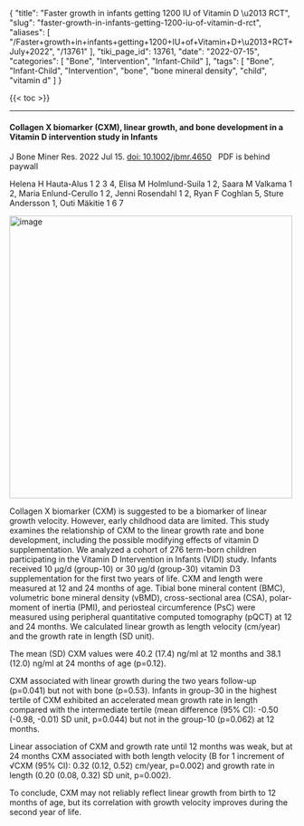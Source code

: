 {
    "title": "Faster growth in infants getting 1200 IU of Vitamin D \u2013 RCT",
    "slug": "faster-growth-in-infants-getting-1200-iu-of-vitamin-d-rct",
    "aliases": [
        "/Faster+growth+in+infants+getting+1200+IU+of+Vitamin+D+\u2013+RCT+July+2022",
        "/13761"
    ],
    "tiki_page_id": 13761,
    "date": "2022-07-15",
    "categories": [
        "Bone",
        "Intervention",
        "Infant-Child"
    ],
    "tags": [
        "Bone",
        "Infant-Child",
        "Intervention",
        "bone",
        "bone mineral density",
        "child",
        "vitamin d"
    ]
}


{{< toc >}} 

---

#### Collagen X biomarker (CXM), linear growth, and bone development in a Vitamin D intervention study in Infants

J Bone Miner Res. 2022 Jul 15. [doi: 10.1002/jbmr.4650](https://doi.org/10.1002/jbmr.4650) &nbsp; PDF is behind paywall

Helena H Hauta-Alus 1 2 3 4, Elisa M Holmlund-Suila 1 2, Saara M Valkama 1 2, Maria Enlund-Cerullo 1 2, Jenni Rosendahl 1 2, Ryan F Coghlan 5, Sture Andersson 1, Outi Mäkitie 1 6 7

<img src="https://d378j1rmrlek7x.cloudfront.net/attachments/jpeg/growth.jpg" alt="image" width="500">

Collagen X biomarker (CXM) is suggested to be a biomarker of linear growth velocity. However, early childhood data are limited. This study examines the relationship of CXM to the linear growth rate and bone development, including the possible modifying effects of vitamin D supplementation. We analyzed a cohort of 276 term-born children participating in the Vitamin D Intervention in Infants (VIDI) study. Infants received 10 μg/d (group-10) or 30 μg/d (group-30) vitamin D3 supplementation for the first two years of life. CXM and length were measured at 12 and 24 months of age. Tibial bone mineral content (BMC), volumetric bone mineral density (vBMD), cross-sectional area (CSA), polar-moment of inertia (PMI), and periosteal circumference (PsC) were measured using peripheral quantitative computed tomography (pQCT) at 12 and 24 months. We calculated linear growth as length velocity (cm/year) and the growth rate in length (SD unit).

The mean (SD) CXM values were 40.2 (17.4) ng/ml at 12 months and 38.1 (12.0) ng/ml at 24 months of age (p=0.12). 

CXM associated with linear growth during the two years follow-up (p=0.041) but not with bone (p=0.53). Infants in group-30 in the highest tertile of CXM exhibited an accelerated mean growth rate in length compared with the intermediate tertile (mean difference (95% CI): -0.50 (-0.98, -0.01) SD unit, p=0.044) but not in the group-10 (p=0.062) at 12 months. 

Linear association of CXM and growth rate until 12 months was weak, but at 24 months CXM associated with both length velocity (B for 1 increment of √CXM (95% CI): 0.32 (0.12, 0.52) cm/year, p=0.002) and growth rate in length (0.20 (0.08, 0.32) SD unit, p=0.002). 

To conclude, CXM may not reliably reflect linear growth from birth to 12 months of age, but its correlation with growth velocity improves during the second year of life.